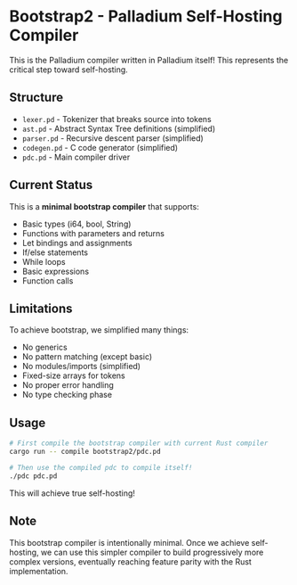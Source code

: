 # Bootstrap2 - Palladium Self-Hosting Compiler

This is the Palladium compiler written in Palladium itself! This represents the critical step toward self-hosting.

## Structure

- `lexer.pd` - Tokenizer that breaks source into tokens
- `ast.pd` - Abstract Syntax Tree definitions (simplified)
- `parser.pd` - Recursive descent parser (simplified) 
- `codegen.pd` - C code generator (simplified)
- `pdc.pd` - Main compiler driver

## Current Status

This is a **minimal bootstrap compiler** that supports:
- Basic types (i64, bool, String)
- Functions with parameters and returns
- Let bindings and assignments
- If/else statements
- While loops
- Basic expressions
- Function calls

## Limitations

To achieve bootstrap, we simplified many things:
- No generics
- No pattern matching (except basic)
- No modules/imports (simplified)
- Fixed-size arrays for tokens
- No proper error handling
- No type checking phase

## Usage

```bash
# First compile the bootstrap compiler with current Rust compiler
cargo run -- compile bootstrap2/pdc.pd

# Then use the compiled pdc to compile itself!
./pdc pdc.pd
```

This will achieve true self-hosting!

## Note

This bootstrap compiler is intentionally minimal. Once we achieve self-hosting, we can use this simpler compiler to build progressively more complex versions, eventually reaching feature parity with the Rust implementation.